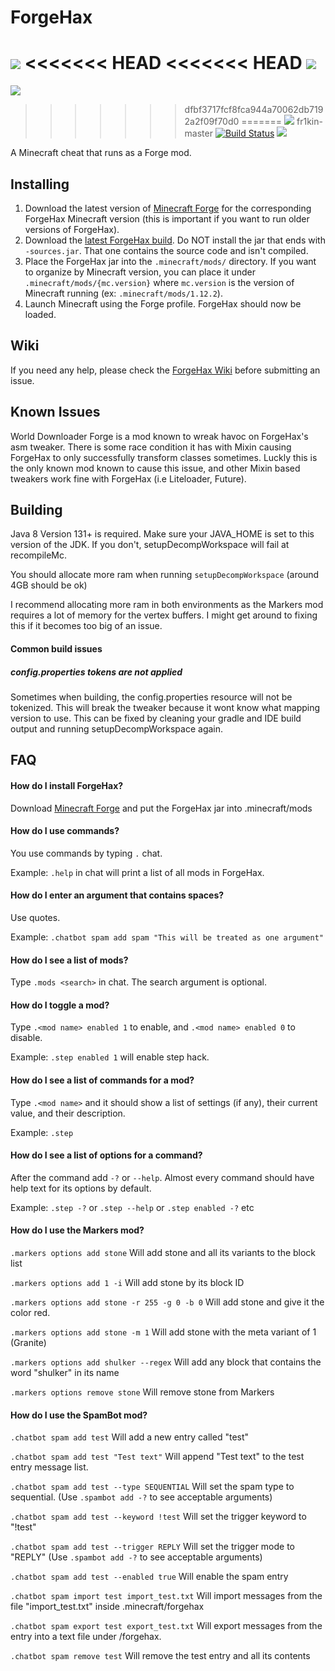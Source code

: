# ForgeHax
[![](https://img.shields.io/badge/download-1.12.2%20latest-blue.svg?logo=java)](https://jenkins.nhackindustries.com/job/ForgeHax/job/master/lastSuccessfulBuild/)
<<<<<<< HEAD
<<<<<<< HEAD
[![](https://img.shields.io/badge/download-1.13.2%20latest-blue.svg?logo=java)](https://jenkins.nhackindustries.com/job/ForgeHax/job/1.13/lastSuccessfulBuild/artifact/build/libs/)
=======
[![](https://img.shields.io/badge/download-1.15.2%20latest-blue.svg?logo=java)](https://jenkins.nhackindustries.com/job/ForgeHax/job/1.15/lastSuccessfulBuild/artifact/build/libs/)
>>>>>>> dfbf3717fcf8fca944a70062db7192a2f09f70d0
=======
[![](https://img.shields.io/badge/download-1.15.2%20latest-blue.svg?logo=java)](https://jenkins.nhackindustries.com/job/ForgeHax/job/1.15/lastSuccessfulBuild/artifact/build/libs/)
>>>>>>> fr1kin-master
[![Build Status](https://jenkins.nhackindustries.com/buildStatus/icon?job=ForgeHax/master)](https://jenkins.nhackindustries.com/job/ForgeHax/job/master)
[![](https://img.shields.io/matrix/forgehax:nerdsin.space.svg?label=%23forgehax%3Anerdsin.space&logo=matrix)](https://matrix.to/#/#forgehax:nerdsin.space)

A Minecraft cheat that runs as a Forge mod.

## Installing

1. Download the latest version of [Minecraft Forge](https://files.minecraftforge.net/) for the corresponding ForgeHax Minecraft version (this is important if you want to run older versions of ForgeHax).
2. Download the [latest ForgeHax build](https://jenkins.nhackindustries.com/job/ForgeHax/job/master/lastSuccessfulBuild/). Do NOT install the jar that ends with `-sources.jar`. That one contains the source code and isn't compiled.
3. Place the ForgeHax jar into the `.minecraft/mods/` directory. If you want to organize by Minecraft version, you can place it under `.minecraft/mods/{mc.version}` where `mc.version` is the version of Minecraft running (ex: `.minecraft/mods/1.12.2`).
4. Launch Minecraft using the Forge profile. ForgeHax should now be loaded.

## Wiki

If you need any help, please check the [ForgeHax Wiki](https://github.com/fr1kin/ForgeHax/wiki) before submitting an issue.

## Known Issues

World Downloader Forge is a mod known to wreak havoc on ForgeHax's asm tweaker. There is some race condition it has with Mixin causing ForgeHax to only successfully transform classes sometimes. Luckly this is the only known mod known to cause this issue, and other Mixin based tweakers work fine with ForgeHax (i.e Liteloader, Future). 

## Building
Java 8 Version 131+ is required. Make sure your JAVA_HOME is set to this version of the JDK. If you don't, setupDecompWorkspace will fail at recompileMc.

You should allocate more ram when running `setupDecompWorkspace` (around 4GB should be ok)

I recommend allocating more ram in both environments as the Markers mod requires a lot of memory for the vertex buffers. I might get around to fixing this if it becomes too big of an issue.

#### Common build issues

##### config.properties tokens are not applied

Sometimes when building, the config.properties resource will not be tokenized. This will break the tweaker because it wont know what mapping version to use. This can be fixed by cleaning your gradle and IDE build output and running setupDecompWorkspace again.

## FAQ
#### How do I install ForgeHax?

Download [Minecraft Forge](https://files.minecraftforge.net/) and put the ForgeHax jar into .minecraft/mods

#### How do I use commands?

You use commands by typing `.` chat.

Example: `.help` in chat will print a list of all mods in ForgeHax.

#### How do I enter an argument that contains spaces?

Use quotes.

Example: `.chatbot spam add spam "This will be treated as one argument"`

#### How do I see a list of mods?

Type `.mods <search>` in chat. The search argument is optional.

#### How do I toggle a mod?

Type `.<mod name> enabled 1` to enable, and `.<mod name> enabled 0` to disable.

Example: `.step enabled 1` will enable step hack.

#### How do I see a list of commands for a mod?

Type `.<mod name>` and it should show a list of settings (if any), their current value, and their description.

Example: `.step`

#### How do I see a list of options for a command?

After the command add `-?` or `--help`. Almost every command should have help text for its options by default.

Example: `.step -?` or `.step --help` or `.step enabled -?` etc

#### How do I use the Markers mod?

`.markers options add stone` Will add stone and all its variants to the block list

`.markers options add 1 -i` Will add stone by its block ID

`.markers options add stone -r 255 -g 0 -b 0` Will add stone and give it the color red.

`.markers options add stone -m 1` Will add stone with the meta variant of 1 (Granite)

`.markers options add shulker --regex` Will add any block that contains the word "shulker" in its name

`.markers options remove stone` Will remove stone from Markers

#### How do I use the SpamBot mod?

`.chatbot spam add test` Will add a new entry called "test"

`.chatbot spam add test "Test text"` Will append "Test text" to the test entry message list.

`.chatbot spam add test --type SEQUENTIAL` Will set the spam type to sequential. (Use `.spambot add -?` to see acceptable arguments)

`.chatbot spam add test --keyword !test` Will set the trigger keyword to "!test"
 
`.chatbot spam add test --trigger REPLY` Will set the trigger mode to "REPLY" (Use `.spambot add -?` to see acceptable arguments)
 
`.chatbot spam add test --enabled true` Will enable the spam entry 
 
`.chatbot spam import test import_test.txt` Will import messages from the file "import_test.txt" inside .minecraft/forgehax

`.chatbot spam export test export_test.txt` Will export messages from the entry into a text file under /forgehax.
 
`.chatbot spam remove test` Will remove the test entry and all its contents
